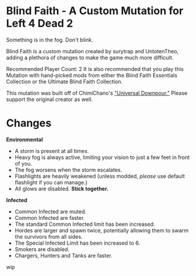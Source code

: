 # Blind Faith - A Custom Mutation for Left 4 Dead 2
Something is in the fog. Don't blink.

Blind Faith is a custom mutation created by surytrap and UntotenTheo, adding a plethora of changes to make the game much more difficult.

Recommended Player Count: 2
It is also recommended that you play this Mutation with hand-picked mods from either the Blind Faith Essentials Collection or the Ultimate Blind Faith Collection.

This mutation was built off of ChimiChano's ["Universal Downpour."](https://steamcommunity.com/sharedfiles/filedetails/?id=3038247005) Please support the original creator as well.

# Changes
**Environmental**
- A storm is present at all times.
- Heavy fog is always active, limiting your vision to just a few feet in front of you.
 - The fog worsens when the storm escalates.
- Flashlights are heavily weakened (unless modded, _please_ use default flashlight if you can manage.)
- All glows are disabled. **Stick together.**

**Infected**
- Common Infected are muted.
- Common Infected are faster.
- The standard Common Infected limit has been increased.
- Hordes are larger and spawn twice, potentially allowing them to swarm the survivors from all sides.
- The Special Infected Limit has been increased to 6.
- Smokers are disabled.
- Chargers, Hunters and Tanks are faster.

wip
